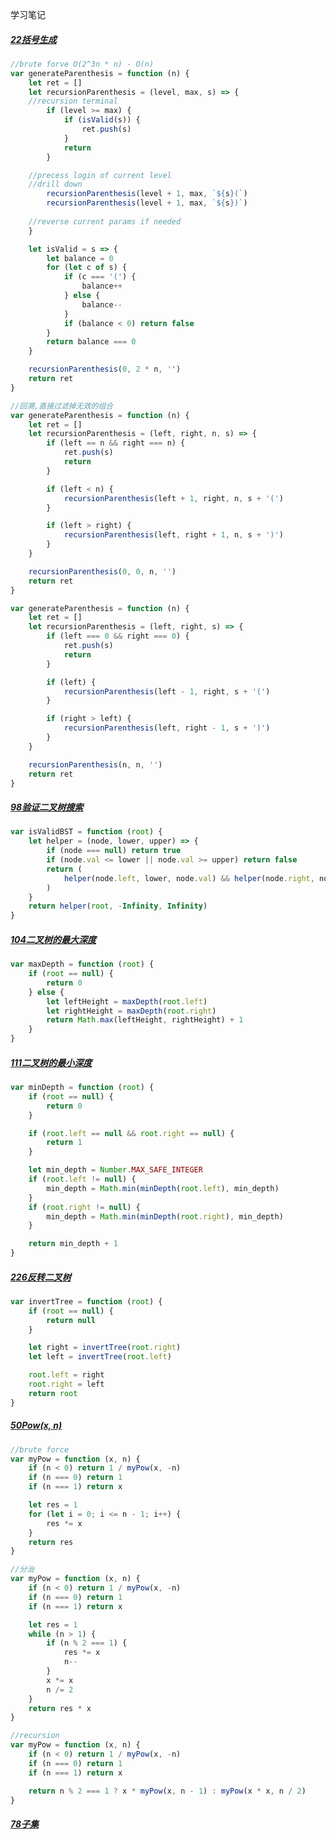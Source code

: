 学习笔记

##### [22括号生成](https://leetcode-cn.com/problems/generate-parentheses/)

```javascript
//brute forve O(2^3n * n) - O(n)
var generateParenthesis = function (n) {
	let ret = []
	let recursionParenthesis = (level, max, s) => {
    //recursion terminal
		if (level >= max) {
			if (isValid(s)) {
				ret.push(s)
			}
			return
		}

    //precess login of current level
    //drill down
		recursionParenthesis(level + 1, max, `${s}(`)
		recursionParenthesis(level + 1, max, `${s})`)
    
    //reverse current params if needed
	}

	let isValid = s => {
		let balance = 0
		for (let c of s) {
			if (c === '(') {
				balance++
			} else {
				balance--
			}
			if (balance < 0) return false
		}
		return balance === 0
	}

	recursionParenthesis(0, 2 * n, '')
	return ret
}

//回溯,直接过滤掉无效的组合
var generateParenthesis = function (n) {
	let ret = []
	let recursionParenthesis = (left, right, n, s) => {
		if (left == n && right === n) {
			ret.push(s)
			return
		}

		if (left < n) {
			recursionParenthesis(left + 1, right, n, s + '(')
		}

		if (left > right) {
			recursionParenthesis(left, right + 1, n, s + ')')
		}
	}

	recursionParenthesis(0, 0, n, '')
	return ret
}

var generateParenthesis = function (n) {
	let ret = []
	let recursionParenthesis = (left, right, s) => {
		if (left === 0 && right === 0) {
			ret.push(s)
			return
		}

		if (left) {
			recursionParenthesis(left - 1, right, s + '(')
		}

		if (right > left) {
			recursionParenthesis(left, right - 1, s + ')')
		}
	}

	recursionParenthesis(n, n, '')
	return ret
}
```

##### [98验证二叉树搜索](https://leetcode-cn.com/problems/validate-binary-search-tree/)

```javascript
var isValidBST = function (root) {
	let helper = (node, lower, upper) => {
		if (node === null) return true
		if (node.val <= lower || node.val >= upper) return false
		return (
			helper(node.left, lower, node.val) && helper(node.right, node.val, upper)
		)
	}
	return helper(root, -Infinity, Infinity)
}
```

##### [104二叉树的最大深度](https://leetcode-cn.com/problems/maximum-depth-of-binary-tree/)

```javascript
var maxDepth = function (root) {
	if (root == null) {
		return 0
	} else {
		let leftHeight = maxDepth(root.left)
		let rightHeight = maxDepth(root.right)
		return Math.max(leftHeight, rightHeight) + 1
	}
}
```

##### [111二叉树的最小深度](https://leetcode-cn.com/problems/minimum-depth-of-binary-tree/)

```javascript
var minDepth = function (root) {
	if (root == null) {
		return 0
	}

	if (root.left == null && root.right == null) {
		return 1
	}

	let min_depth = Number.MAX_SAFE_INTEGER
	if (root.left != null) {
		min_depth = Math.min(minDepth(root.left), min_depth)
	}
	if (root.right != null) {
		min_depth = Math.min(minDepth(root.right), min_depth)
	}

	return min_depth + 1
}
```

##### [226反转二叉树](https://leetcode-cn.com/problems/invert-binary-tree/)

```javascript
var invertTree = function (root) {
	if (root == null) {
		return null
	}

	let right = invertTree(root.right)
	let left = invertTree(root.left)

	root.left = right
	root.right = left
	return root
}
```

##### [50Pow(x, n)](https://leetcode-cn.com/problems/powx-n/)

```javascript
//brute force
var myPow = function (x, n) {
	if (n < 0) return 1 / myPow(x, -n)
	if (n === 0) return 1
	if (n === 1) return x

	let res = 1
	for (let i = 0; i <= n - 1; i++) {
		res *= x
	}
	return res
}

//分治
var myPow = function (x, n) {
	if (n < 0) return 1 / myPow(x, -n)
	if (n === 0) return 1
	if (n === 1) return x

	let res = 1
	while (n > 1) {
		if (n % 2 === 1) {
			res *= x
			n--
		}
		x *= x
		n /= 2
	}
	return res * x
}

//recursion
var myPow = function (x, n) {
	if (n < 0) return 1 / myPow(x, -n)
	if (n === 0) return 1
	if (n === 1) return x

	return n % 2 === 1 ? x * myPow(x, n - 1) : myPow(x * x, n / 2)
}
```

##### [78子集](https://leetcode-cn.com/problems/subsets/)

```javascript

```

